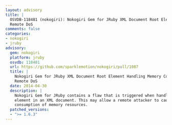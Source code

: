 ```yaml
---
layout: advisory
title: |
  OSVDB-118481 (nokogiri): Nokogiri Gem for JRuby XML Document Root Element Handling Memory Consumption
  Remote DoS
comments: false
categories:
- nokogiri
- jruby
advisory:
  gem: nokogiri
  platform: jruby
  osvdb: 118481
  url: https://github.com/sparklemotion/nokogiri/pull/1087
  title: |
    Nokogiri Gem for JRuby XML Document Root Element Handling Memory Consumption
    Remote DoS
  date: 2014-04-30
  description: |
    Nokogiri Gem for JRuby contains a flaw that is triggered when handling a root
    element in an XML document. This may allow a remote attacker to cause a
    consumption of memory resources.
  patched_versions:
  - ">= 1.6.3"
---
```

